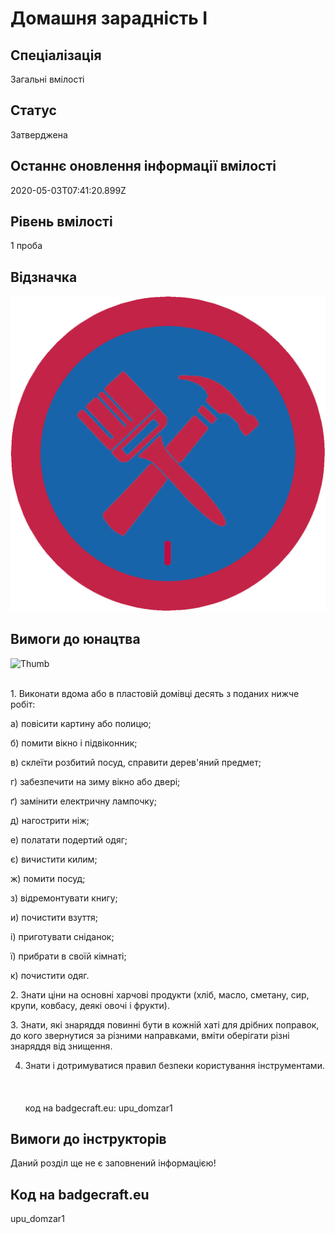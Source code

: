 # Домашня зарадність І

## Спеціалізація

Загальні вмілості

## Статус

Затверджена

## Останнє оновлення інформації вмілості

2020-05-03T07:41:20.899Z

## Рівень вмілості

1 проба

## Відзначка

![Відзначка](../images/Domashnia_zaradnist_I/_____________________.jpg)

## Вимоги до юнацтва

<p><img alt="Thumb                      " src="/uploads/textareas/bootsy/image/161/small______________________.jpg"><br><br></p><p>1. Виконати вдома або в пластовій домівці десять з поданих нижче
робіт:</p>

<p>а) повісити картину або полицю;</p>

<p>б) помити вікно і підвіконник;</p>

<p>в) склеїти розбитий посуд, справити дерев'яний предмет;</p>

<p>г) забезпечити на зиму вікно або двері;</p>

<p>ґ) замінити електричну лампочку;</p>

<p>д) нагострити ніж;</p>

<p>е) полатати подертий одяг;</p>

<p>є) вичистити килим;</p>

<p>ж) помити посуд;</p>

<p>з) відремонтувати книгу;</p>

<p>и) почистити взуття;</p>

<p>і) приготувати сніданок;</p>

<p>ї) прибрати в своїй кімнаті;</p>

<p>к) почистити одяг.</p>

<p>2. Знати ціни на основні харчові продукти (хліб, масло, сметану,
сир, крупи, ковбасу, деякі овочі і фрукти).</p>

<p>3. Знати, які знаряддя повинні бути в кожній хаті для дрібних
поправок, до кого звернутися за різними направками, вміти оберігати різні
знаряддя від знищення.</p>

4. Знати і дотримуватися правил безпеки користування інструментами.<br><br><br><br>код на badgecraft.eu: upu_domzar1<br>

## Вимоги до інструкторів

Даний розділ ще не є заповнений інформацією!

## Код на badgecraft.eu

upu_domzar1